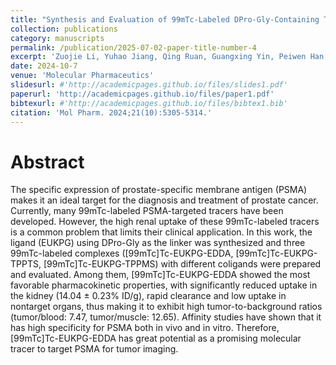 ```yaml
---
title: "Synthesis and Evaluation of 99mTc-Labeled DPro-Gly-Containing Tracers Targeting PSMA"
collection: publications
category: manuscripts
permalink: /publication/2025-07-02-paper-title-number-4
excerpt: 'Zuojie Li, Yuhao Jiang, Qing Ruan, Guangxing Yin, Peiwen Han, Xiaojiang Duan, Junbo Zhang'
date: 2024-10-7
venue: 'Molecular Pharmaceutics'
slidesurl: #'http://academicpages.github.io/files/slides1.pdf'
paperurl: 'http://academicpages.github.io/files/paper1.pdf'
bibtexurl: #'http://academicpages.github.io/files/bibtex1.bib'
citation: 'Mol Pharm. 2024;21(10):5305-5314.'
---
```

# Abstract
The specific expression of prostate-specific membrane antigen (PSMA) makes it an ideal target for the diagnosis and treatment of prostate cancer. Currently, many 99mTc-labeled PSMA-targeted tracers have been developed. However, the high renal uptake of these 99mTc-labeled tracers is a common problem that limits their clinical application. In this work, the ligand (EUKPG) using DPro-Gly as the linker was synthesized and three 99mTc-labeled complexes ([99mTc]Tc-EUKPG-EDDA, [99mTc]Tc-EUKPG-TPPTS, [99mTc]Tc-EUKPG-TPPMS) with different coligands were prepared and evaluated. Among them, [99mTc]Tc-EUKPG-EDDA showed the most favorable pharmacokinetic properties, with significantly reduced uptake in the kidney (14.04 ± 0.23% ID/g), rapid clearance and low uptake in nontarget organs, thus making it to exhibit high tumor-to-background ratios (tumor/blood: 7.47, tumor/muscle: 12.65). Affinity studies have shown that it has high specificity for PSMA both in vivo and in vitro. Therefore, [99mTc]Tc-EUKPG-EDDA has great potential as a promising molecular tracer to target PSMA for tumor imaging.
